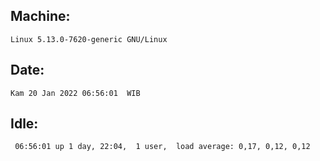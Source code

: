 ## Machine:
```
Linux 5.13.0-7620-generic GNU/Linux
```
## Date:
```
Kam 20 Jan 2022 06:56:01  WIB
```
## Idle:
```
 06:56:01 up 1 day, 22:04,  1 user,  load average: 0,17, 0,12, 0,12
```

